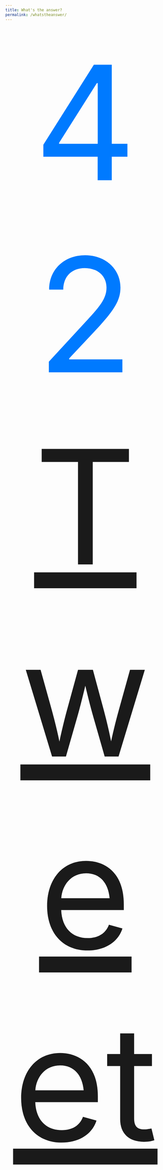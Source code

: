 ```yaml
---
title: What's the answer?
permalink: /whatstheanswer/
---
```



<div style="width:100%;height:100%;color:#007aff;text-align:center;vertical-align:middle;font-size:500px;">
42
<center>
<a href="https://twitter.com/share" class="twitter-share-button" data-text="What is the answer?" data-via="mxsawyer" data-size="large" data-related="mxsawyer">Tweet</a>
<script>!function(d,s,id){var js,fjs=d.getElementsByTagName(s)[0],p=/^http:/.test(d.location)?'http':'https';if(!d.getElementById(id)){js=d.createElement(s);js.id=id;js.src=p+'://platform.twitter.com/widgets.js';fjs.parentNode.insertBefore(js,fjs);}}(document, 'script', 'twitter-wjs');</script>
</center>

</div>
